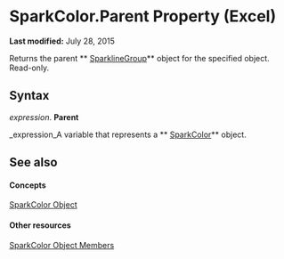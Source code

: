 
# SparkColor.Parent Property (Excel)

 **Last modified:** July 28, 2015

Returns the parent  ** [SparklineGroup](cc694d97-a3d3-3473-2e37-0ede67b97680.md)** object for the specified object. Read-only.

## Syntax

 _expression_. **Parent**

 _expression_A variable that represents a  ** [SparkColor](3de82c5c-eb0a-ab39-64a8-00f4c005c6af.md)** object.


## See also


#### Concepts


 [SparkColor Object](3de82c5c-eb0a-ab39-64a8-00f4c005c6af.md)
#### Other resources


 [SparkColor Object Members](f326bf03-4f40-abc1-837a-294b11ef1967.md)
